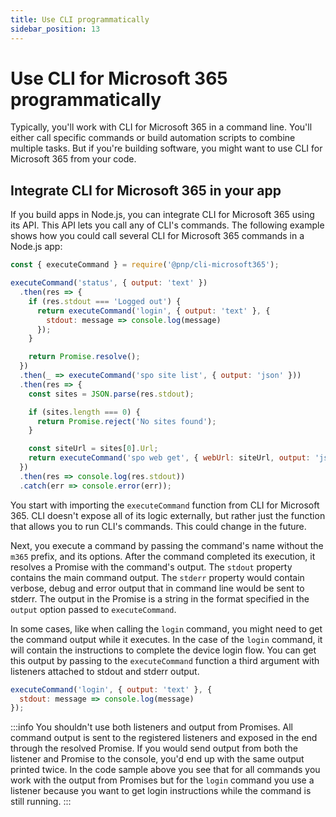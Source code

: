```yaml
---
title: Use CLI programmatically
sidebar_position: 13
---
```


# Use CLI for Microsoft 365 programmatically

Typically, you'll work with CLI for Microsoft 365 in a command line. You'll either call specific commands or build automation scripts to combine multiple tasks. But if  you're building software, you might want to use CLI for Microsoft 365 from your code.

## Integrate CLI for Microsoft 365 in your app

If you build apps in Node.js, you can integrate CLI for Microsoft 365 using its API. This API lets you call any of CLI's commands. The following example shows how you could call several CLI for Microsoft 365 commands in a Node.js app:

```javascript
const { executeCommand } = require('@pnp/cli-microsoft365');

executeCommand('status', { output: 'text' })
  .then(res => {
    if (res.stdout === 'Logged out') {
      return executeCommand('login', { output: 'text' }, {
        stdout: message => console.log(message)
      });
    }

    return Promise.resolve();
  })
  .then(_ => executeCommand('spo site list', { output: 'json' }))
  .then(res => {
    const sites = JSON.parse(res.stdout);

    if (sites.length === 0) {
      return Promise.reject('No sites found');
    }

    const siteUrl = sites[0].Url;
    return executeCommand('spo web get', { webUrl: siteUrl, output: 'json' });
  })
  .then(res => console.log(res.stdout))
  .catch(err => console.error(err));
```

You start with importing the `executeCommand` function from CLI for Microsoft 365. CLI doesn't expose all of its logic externally, but rather just the function that allows you to run CLI's commands. This could change in the future.

Next, you execute a command by passing the command's name without the `m365` prefix, and its options. After the command completed its execution, it resolves a Promise with the command's output. The `stdout` property contains the main command output. The `stderr` property would contain verbose, debug and error output that in command line would be sent to stderr. The output in the Promise is a string in the format specified in the `output` option passed to `executeCommand`.

In some cases, like when calling the `login` command, you might need to get the command output while it executes. In the case of the `login` command, it will contain the instructions to complete the device login flow. You can get this output by passing to the `executeCommand` function a third argument with listeners attached to stdout and stderr output.

```javascript
executeCommand('login', { output: 'text' }, {
  stdout: message => console.log(message)
});
```

:::info
You shouldn't use both listeners and output from Promises. All command output is sent to the registered listeners and exposed in the end through the resolved Promise. If you would send output from both the listener and Promise to the console, you'd end up with the same output printed twice. In the code sample above you see that for all commands you work with the output from Promises but for the `login` command you use a listener because you want to get login instructions while the command is still running.
:::
